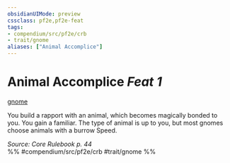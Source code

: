 ```yaml
---
obsidianUIMode: preview
cssclass: pf2e,pf2e-feat
tags:
- compendium/src/pf2e/crb
- trait/gnome
aliases: ["Animal Accomplice"]
---
```

# Animal Accomplice  *Feat 1*  
[gnome](../../Rules/traits/gnome.md)  


You build a rapport with an animal, which becomes magically bonded to you. You gain a familiar. The type of animal is up to you, but most gnomes choose animals with a burrow Speed.

*Source: Core Rulebook p. 44*  
%% #compendium/src/pf2e/crb #trait/gnome %%